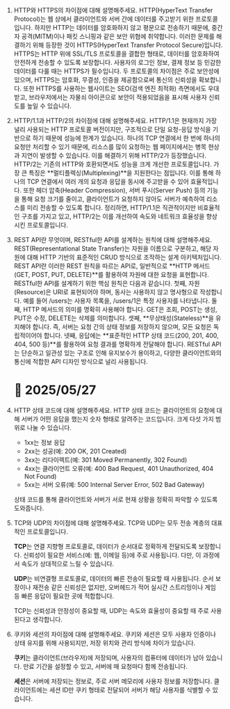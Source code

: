 1. HTTP와 HTTPS의 차이점에 대해 설명해주세요.
   HTTP(HyperText Transfer Protocol)는 웹 상에서 클라이언트와 서버 간에 데이터를 주고받기 위한 프로토콜입니다. 하지만 HTTP는 데이터를 암호화하지 않고 평문으로 전송하기 때문에, 중간자 공격(MITM)이나 패킷 스니핑과 같은 보안 위협에 취약합니다.
   이러한 문제를 해결하기 위해 등장한 것이 HTTPS(HyperText Transfer Protocol Secure)입니다. HTTPS는 HTTP 위에 SSL/TLS 프로토콜을 결합한 형태로, 데이터를 암호화하여 안전하게 전송할 수 있도록 보장합니다. 사용자의 로그인 정보, 결제 정보 등 민감한 데이터를 다룰 때는 HTTPS가 필수입니다.
   두 프로토콜의 차이점은 주로 보안성에 있으며, HTTPS는 암호화, 무결성, 인증을 제공함으로써 통신의 신뢰성을 확보합니다. 또한 HTTPS를 사용하는 웹사이트는 SEO(검색 엔진 최적화) 측면에서도 우대받고, 브라우저에서는 자물쇠 아이콘으로 보안이 적용되었음을 표시해 사용자 신뢰도를 높일 수 있습니다.

2. HTTP/1.1과 HTTP/2의 차이점에 대해 설명해주세요.
   HTTP/1.1은 현재까지 가장 널리 사용되는 HTTP 프로토콜 버전이지만, 구조적으로 단일 요청-응답 방식을 기반으로 하기 때문에 성능에 한계가 있습니다. 하나의 TCP 연결에서 한 번에 하나의 요청만 처리할 수 있기 때문에, 리소스를 많이 요청하는 웹 페이지에서는 병목 현상과 지연이 발생할 수 있습니다. 이를 해결하기 위해 HTTP/2가 등장했습니다.
   HTTP/2는 기존의 HTTP와 호환되면서도 성능을 크게 개선한 프로토콜입니다. 가장 큰 특징은 **멀티플렉싱(Multiplexing)**을 지원한다는 점입니다. 이를 통해 하나의 TCP 연결에서 여러 개의 요청과 응답을 동시에 주고받을 수 있어 효율적입니다. 또한 헤더 압축(Header Compression), 서버 푸시(Server Push) 등의 기능을 통해 요청 크기를 줄이고, 클라이언트가 요청하지 않아도 서버가 예측하여 리소스를 미리 전송할 수 있도록 합니다.
   정리하면, HTTP/1.1은 직관적이지만 비효율적인 구조를 가지고 있고, HTTP/2는 이를 개선하여 속도와 네트워크 효율성을 향상시킨 프로토콜입니다.

3. REST API란 무엇이며, RESTful한 API를 설계하는 원칙에 대해 설명해주세요.
   REST(Representational State Transfer)는 자원을 이름으로 구분하고, 해당 자원에 대해 HTTP 기반의 표준적인 CRUD 방식으로 조작하는 설계 아키텍처입니다. REST API란 이러한 REST 원칙을 따르는 API로, 일반적으로 **HTTP 메서드(GET, POST, PUT, DELETE)**를 활용하여 자원에 대한 요청을 표현합니다.
   RESTful한 API를 설계하기 위한 핵심 원칙은 다음과 같습니다.
   첫째, 자원(Resource)은 URI로 표현되어야 하며, 동사는 사용하지 않고 명사형으로 작성합니다. 예를 들어 /users는 사용자 목록을, /users/1은 특정 사용자를 나타냅니다.
   둘째, HTTP 메서드의 의미를 명확히 사용해야 합니다. GET은 조회, POST는 생성, PUT은 수정, DELETE는 삭제를 의미합니다.
   셋째, **무상태성(Stateless)**을 유지해야 합니다. 즉, 서버는 요청 간의 상태 정보를 저장하지 않으며, 모든 요청은 독립적이어야 합니다.
   넷째, 응답에는 **표준적인 HTTP 상태 코드(200, 201, 400, 404, 500 등)**를 활용하여 요청 결과를 명확하게 전달해야 합니다.
   RESTful API는 단순하고 일관성 있는 구조로 인해 유지보수가 용이하고, 다양한 클라이언트와의 통신에 적합한 API 디자인 방식으로 널리 사용됩니다.

   # 📅 2025/05/27

4. HTTP 상태 코드에 대해 설명해주세요.
   HTTP 상태 코드는 클라이언트의 요청에 대해 서버가 어떤 응답을 했는지 숫자 형태로 알려주는 코드입니다.
   크게 다섯 가지 범위로 나눌 수 있습니다.

   - 1xx는 정보 응답
   - 2xx는 성공(예: 200 OK, 201 Created)
   - 3xx는 리다이렉트(예: 301 Moved Permanently, 302 Found)
   - 4xx는 클라이언트 오류(예: 400 Bad Request, 401 Unauthorized, 404 Not Found)
   - 5xx는 서버 오류(예: 500 Internal Server Error, 502 Bad Gateway)

   상태 코드를 통해 클라이언트와 서버가 서로 현재 상황을 정확히 파악할 수 있도록 도와줍니다.

5. TCP와 UDP의 차이점에 대해 설명해주세요.
   TCP와 UDP는 모두 전송 계층의 대표적인 프로토콜입니다.

   **TCP**는 연결 지향형 프로토콜로, 데이터가 순서대로 정확하게 전달되도록 보장합니다. 신뢰성이 필요한 서비스(예: 웹, 이메일 등)에 주로 사용됩니다. 다만, 이 과정에서 속도가 상대적으로 느릴 수 있습니다.

   **UDP**는 비연결형 프로토콜로, 데이터의 빠른 전송이 필요할 때 사용됩니다. 순서 보장이나 재전송 같은 신뢰성은 없지만, 오버헤드가 적어 실시간 스트리밍이나 게임 등 빠른 응답이 필요한 곳에 적합합니다.

   TCP는 신뢰성과 안정성이 중요할 때,
   UDP는 속도와 효율성이 중요할 때 주로 사용된다고 생각합니다.

6. 쿠키와 세션의 차이점에 대해 설명해주세요.
   쿠키와 세션은 모두 사용자 인증이나 상태 유지를 위해 사용되지만, 저장 위치와 관리 방식에 차이가 있습니다.

   **쿠키**는 클라이언트(브라우저)에 저장되며, 사용자의 컴퓨터에 데이터가 남아 있습니다. 만료 기간을 설정할 수 있고, 서버에 매 요청마다 함께 전송됩니다.

   **세션**은 서버에 저장되는 정보로, 주로 서버 메모리에 사용자 정보를 저장합니다. 클라이언트에는 세션 ID만 쿠키 형태로 전달되어 서버가 해당 사용자를 식별할 수 있습니다.
